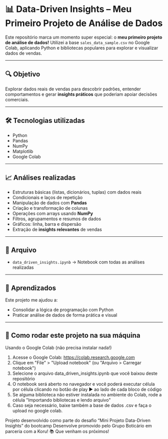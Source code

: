 # 📊 Data-Driven Insights – Meu Primeiro Projeto de Análise de Dados

Este repositório marca um momento super especial: o **meu primeiro projeto de análise de dados!** 
Utilizei a base `sales_data_sample.csv` no Google Colab, aplicando Python e bibliotecas populares para explorar e visualizar dados de vendas.

---

## 🔍 Objetivo

Explorar dados reais de vendas para descobrir padrões, entender comportamentos e gerar **insights práticos** que poderiam apoiar decisões comerciais.

---

## 🛠 Tecnologias utilizadas

- Python   
- Pandas  
- NumPy  
- Matplotlib  
- Google Colab  

---

## 📈 Análises realizadas

- Estruturas básicas (listas, dicionários, tuplas) com dados reais  
- Condicionais e laços de repetição  
- Manipulação de dados com **Pandas**  
- Criação e transformação de colunas  
- Operações com arrays usando **NumPy**  
- Filtros, agrupamentos e resumos de dados  
- Gráficos: linha, barra e dispersão  
- Extração de **insights relevantes** de vendas  

---

## 📁 Arquivo

- `data_driven_insights.ipynb` → Notebook com todas as análises realizadas

---

## 🧠 Aprendizados

Este projeto me ajudou a:
- Consolidar a lógica de programação com Python  
- Praticar análise de dados de forma prática e visual  

---

## 🚀 Como rodar este projeto na sua máquina

Usando o Google Colab (não precisa instalar nada!)
1. Acesse o Google Colab: https://colab.research.google.com
2. Clique em "File" > "Upload notebook" (ou "Arquivo > Carregar notebook")
3. Selecione o arquivo data_driven_insights.ipynb que você baixou deste repositório
4. O notebook será aberto no navegador e você poderá executar célula por célula clicando no botão de play ▶️ ao lado de cada bloco de código
5. Se alguma biblioteca não estiver instalada no ambiente do Colab, rode a célula "Importando bibliotecas e lendo arquivo"
6. Caso seja necessário, baixe também a base de dados .csv e faça o upload no google colab.

Projeto desenvolvido como parte do desafio “Mini Projeto Data-Driven Insights” do bootcamp Desenvolve promovido pelo Grupo Boticário em parceria com a Koru!
📚 Que venham os próximos! 
